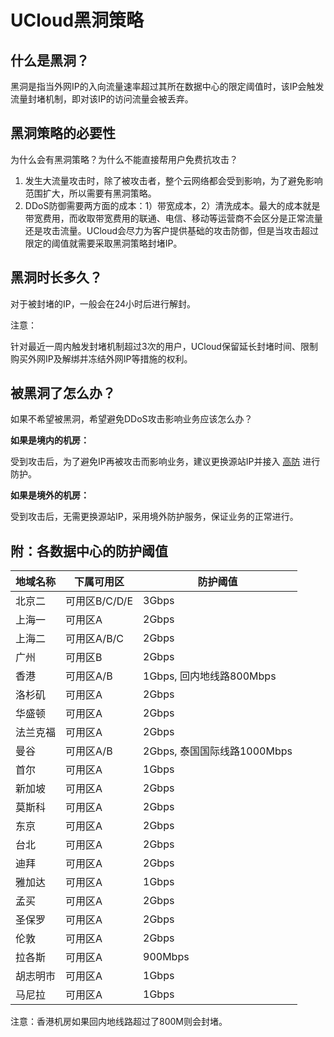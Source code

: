 

# UCloud黑洞策略

## 什么是黑洞？

黑洞是指当外网IP的入向流量速率超过其所在数据中心的限定阈值时，该IP会触发流量封堵机制，即对该IP的访问流量会被丢弃。

## 黑洞策略的必要性

为什么会有黑洞策略？为什么不能直接帮用户免费抗攻击？

1.  发生大流量攻击时，除了被攻击者，整个云网络都会受到影响，为了避免影响范围扩大，所以需要有黑洞策略。
2.  DDoS防御需要两方面的成本：1）带宽成本，2）清洗成本。最大的成本就是带宽费用，而收取带宽费用的联通、电信、移动等运营商不会区分是正常流量还是攻击流量。UCloud会尽力为客户提供基础的攻击防御，但是当攻击超过限定的阈值就需要采取黑洞策略封堵IP。

## 黑洞时长多久？

对于被封堵的IP，一般会在24小时后进行解封。

<wrap em>注意：

针对最近一周内触发封堵机制超过3次的用户，UCloud保留延长封堵时间、限制购买外网IP及解绑并冻结外网IP等措施的权利。</wrap>

## 被黑洞了怎么办？

如果不希望被黑洞，希望避免DDoS攻击影响业务应该怎么办？

**如果是境内的机房：**

受到攻击后，为了避免IP再被攻击而影响业务，建议更换源站IP并接入
[高防](/uantiddos/uads/README) 进行防护。

**如果是境外的机房：**

受到攻击后，无需更换源站IP，采用境外防护服务，保证业务的正常进行。

## 附：各数据中心的防护阈值

| 地域名称 | 下属可用区    | 防护阈值  |
| ---- | -------- | ----- |
| 北京二  | 可用区B/C/D/E | 3Gbps |
| 上海一  | 可用区A   | 2Gbps |
| 上海二  | 可用区A/B/C | 2Gbps |
| 广州   | 可用区B   | 2Gbps |
| 香港	| 可用区A/B |	1Gbps, 回内地线路800Mbps|
| 洛杉矶	| 可用区A |	2Gbps|
| 华盛顿	| 可用区A |	2Gbps|
| 法兰克福|	可用区A	|2Gbps|
| 曼谷	| 可用区A/B |	2Gbps, 泰国国际线路1000Mbps|
| 首尔	| 可用区A |	1Gbps|
| 新加坡	| 可用区A | 2Gbps|
| 莫斯科	| 可用区A |	2Gbps|
| 东京	| 可用区A |	2Gbps|
| 台北	| 可用区A |	2Gbps|
| 迪拜	| 可用区A |	2Gbps|
| 雅加达	| 可用区A |	1Gbps|
| 孟买	| 可用区A |	2Gbps|
| 圣保罗	| 可用区A |	2Gbps|
| 伦敦	| 可用区A|	2Gbps |
| 拉各斯	| 可用区A |	900Mbps|
| 胡志明市	| 可用区A |	1Gbps|
| 马尼拉	| 可用区A |	1Gbps |

<wrap em>注意：香港机房如果回内地线路超过了800M则会封堵。</wrap>
